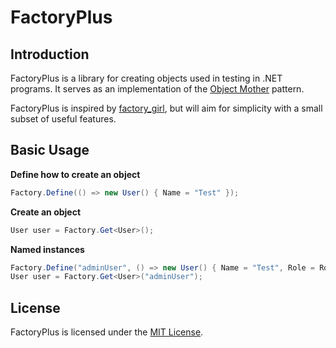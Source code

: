 # FactoryPlus #

## Introduction ##

FactoryPlus is a library for creating objects used in testing in .NET programs.  It serves as an implementation of the [Object Mother](http://martinfowler.com/bliki/ObjectMother.html) pattern.   

FactoryPlus is inspired by [factory_girl](https://github.com/thoughtbot/factory_girl/), but will aim for simplicity with a small subset of useful features.

## Basic Usage ##


**Define how to create an object**

```c#
Factory.Define(() => new User() { Name = "Test" });
```

**Create an object**

```c#
User user = Factory.Get<User>();
```

**Named instances**

```c#
Factory.Define("adminUser", () => new User() { Name = "Test", Role = Roles.Admin });
User user = Factory.Get<User>("adminUser"); 
```

## License ##

FactoryPlus is licensed under the [MIT License](http://www.opensource.org/licenses/mit-license.php).
